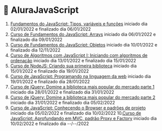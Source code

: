 # 🦖 AluraJavaScript

1. [Fundamentos do JavaScript: Tipos, variáveis e funções](https://github.com/HenriqueCCdA/AluraJavaScript/tree/main/fundamentos_do_js_tipos_var_func) iniciado dia 02/01/2022 e finalizado dia 06/01/2022
2. [Curso de Fundamentos do JavaScript: Arrays](https://github.com/HenriqueCCdA/AluraJavaScript/tree/main/arrays) iniciado dia 06/01/2022 e finalizado dia 09/01/2022
3. [Curso de Fundamentos do JavaScript: Objetos](https://github.com/HenriqueCCdA/AluraJavaScript/tree/main/objetos) iniciado dia 10/01/2022 e finalizado dia 12/11/2022
4. [Curso de Algoritmos com JavaScript I: Iniciando com algoritmos de ordenação](https://github.com/HenriqueCCdA/AluraJavaScript/tree/main/Algoritmos_com_JavaScript_I) iniciado dia 13/01/2022 e finalizado dia 15/01/2022
5. [Curso de NodeJS: Criando sua primeira biblioteca](https://github.com/HenriqueCCdA/AluraJavaScript/tree/main/nodejs_criando_biblioteca) iniciado dia 15/01/2022 e finalizado dia 19/01/2022
6. [Curso de JavaScript: Programando na linguagem da web](https://github.com/HenriqueCCdA/AluraJavaScript/tree/main/javaScript_programando_na_linguagem_da_web) iniciado dia 19/01/2022 e finalizado dia 28/01/2022
7. [Curso de jQuery: Domine a biblioteca mais popular do mercado parte 1](https://github.com/HenriqueCCdA/AluraJavaScript/tree/main/jQuery_parte1) iniciado dia 28/01/2022 e finalizado dia 31/01/2022
8. [Curso de jQuery: Domine a biblioteca mais popular do mercado parte 2](https://github.com/HenriqueCCdA/AluraJavaScript/tree/main/jQuery_parte1) iniciado dia 31/01/2022 e finalizado dia 05/02/2022
9. [Curso de JavaScript: Conhecendo o Browser e padrões de projeto](https://github.com/HenriqueCCdA/AluraJavaScript/tree/main/padroes_de_projeto) iniciado dia 05/02/2022 e finalizado dia 10/02/2022
10.[Curso de JavaScript: Aprofundando em MVC, padrão Proxy e Factory](https://github.com/HenriqueCCdA/AluraJavaScript/tree/main/padroes_de_projeto) iniciado dia 10/02/2022 e finalizado dia --/--/2022
